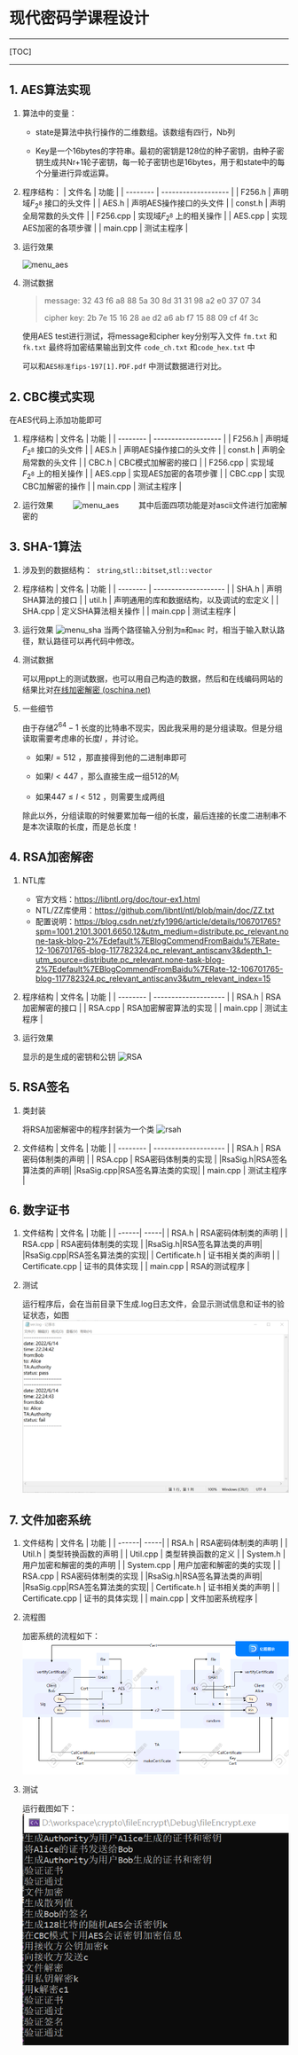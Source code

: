 # 现代密码学课程设计

---

[TOC]

<!-- vscode-markdown-toc-config
	numbering=true
	autoSave=true
	/vscode-markdown-toc-config -->
<!-- /vscode-markdown-toc -->

---

## 1. AES算法实现

1. 算法中的变量：
   * state是算法中执行操作的二维数组。该数组有四行，Nb列

   * Key是一个16bytes的字符串。最初的密钥是128位的种子密钥，由种子密钥生成共Nr+1轮子密钥，每一轮子密钥也是16bytes，用于和state中的每个分量进行异或运算。

2. 程序结构：
   | 文件名      | 功能                  |
   | -------- | ------------------- |
   | F256.h   | 声明域$F_{2^8}$ 接口的头文件 |
   | AES.h    | 声明AES操作接口的头文件       |
   | const.h  | 声明全局常数的头文件          |
   | F256.cpp | 实现域$F_{2^8}$ 上的相关操作 |
   | AES.cpp  | 实现AES加密的各项步骤        |
   | main.cpp | 测试主程序               |

3. 运行效果

   ![menu_aes](images/menu_aes.png)

4. 测试数据

   > message: 32 43 f6 a8 88 5a 30 8d 31 31 98 a2 e0 37 07 34
   >
   > cipher key: 2b 7e 15 16 28 ae d2 a6 ab f7 15 88 09 cf 4f 3c

   使用AES test进行测试，将message和cipher key分别写入文件 `fm.txt`  和 `fk.txt`  最终将加密结果输出到文件 `code_ch.txt`   和`code_hex.txt` 中

   可以和`AES标准fips-197[1].PDF.pdf` 中测试数据进行对比。

## 2. CBC模式实现

在AES代码上添加功能即可

1. 程序结构
   | 文件名      | 功能                  |
   | -------- | ------------------- |
   | F256.h   | 声明域$F_{2^8}$ 接口的头文件 |
   | AES.h    | 声明AES操作接口的头文件       |
   | const.h  | 声明全局常数的头文件          |
   | CBC.h    | CBC模式加解密的接口         |
   | F256.cpp | 实现域$F_{2^8}$ 上的相关操作 |
   | AES.cpp  | 实现AES加密的各项步骤        |
   | CBC.cpp  | 实现CBC加解密的操作         |
   | main.cpp | 测试主程序               |

2. 运行效果
        ![menu_aes](images/menu_aes.png)
        其中后面四项功能是对ascii文件进行加密解密的

## 3. SHA-1算法

1. 涉及到的数据结构：  `string`,`stl::bitset`,`stl::vector`
2. 程序结构
   | 文件名      | 功能                   |
   | -------- | -------------------- |
   | SHA.h    | 声明SHA算法的接口           |
   | util.h   | 声明通用的库和数据结构，以及调试的宏定义 |
   | SHA.cpp  | 定义SHA算法相关操作          |
   | main.cpp | 测试主程序                |

3. 运行效果
   ![menu_sha](images/menu_sha1.png)
   当两个路径输入分别为`m`和`mac` 时，相当于输入默认路径，默认路径可以再代码中修改。

4. 测试数据

   可以用ppt上的测试数据，也可以用自己构造的数据，然后和在线编码网站的结果比对[在线加密解密 (oschina.net)](https://tool.oschina.net/encrypt?type=2)

5. 一些细节

   由于存储$2^{64}-1$ 长度的比特串不现实，因此我采用的是分组读取。但是分组读取需要考虑串的长度$l$ ，并讨论。

   * 如果$l=512$ ，那直接得到他的二进制串即可

   * 如果$l\lt 447$ ，那么直接生成一组512的$M_i$

   * 如果$447\leq l\lt512$ ，则需要生成两组

   除此以外，分组读取的时候要累加每一组的长度，最后连接的长度二进制串不是本次读取的长度，而是总长度！

## 4. RSA加密解密

1. NTL库
   * 官方文档：<https://libntl.org/doc/tour-ex1.html>
   * NTL/ZZ库使用：<https://github.com/libntl/ntl/blob/main/doc/ZZ.txt>
   * 配置说明：<https://blog.csdn.net/zfy1996/article/details/106701765?spm=1001.2101.3001.6650.12&utm_medium=distribute.pc_relevant.none-task-blog-2%7Edefault%7EBlogCommendFromBaidu%7ERate-12-106701765-blog-117782324.pc_relevant_antiscanv3&depth_1-utm_source=distribute.pc_relevant.none-task-blog-2%7Edefault%7EBlogCommendFromBaidu%7ERate-12-106701765-blog-117782324.pc_relevant_antiscanv3&utm_relevant_index=15>

2. 程序结构
   | 文件名      | 功能                   |
   | -------- | -------------------- |
   | RSA.h    | RSA加密解密的接口           |
   | RSA.cpp  | RSA加密解密算法的实现        |
   | main.cpp | 测试主程序                |

3. 运行效果

   显示的是生成的密钥和公钥
   ![RSA](images/RSA.png)

## 5. RSA签名

1. 类封装

   将RSA加密解密中的程序封装为一个类
   ![rsah](images/rsah.png)

2. 文件结构
   | 文件名      | 功能                   |
   | -------- | -------------------- |
   | RSA.h    | RSA密码体制类的声明           |
   | RSA.cpp  | RSA密码体制类的实现        |
   |RsaSig.h|RSA签名算法类的声明|
   |RsaSig.cpp|RSA签名算法类的实现|
   | main.cpp | 测试主程序                |

## 6. 数字证书

1. 文件结构
   | 文件名 | 功能 |
   | ------| -----|
   | RSA.h    | RSA密码体制类的声明           |
   | RSA.cpp  | RSA密码体制类的实现        |
   |RsaSig.h|RSA签名算法类的声明|
   |RsaSig.cpp|RSA签名算法类的实现|
   | Certificate.h | 证书相关类的声明 |
   | Certificate.cpp | 证书的具体实现 |
   | main.cpp | RSA的测试程序 |

2. 测试

   运行程序后，会在当前目录下生成.log日志文件，会显示测试信息和证书的验证状态，如图![certificate_log](images/certificate_log.png)

## 7. 文件加密系统

1. 文件结构
   | 文件名 | 功能 |
   | ------| -----|
   | RSA.h    | RSA密码体制类的声明           |
   | Util.h | 类型转换函数的声明 |
   | Util.cpp | 类型转换函数的定义 |
   | System.h | 用户加密和解密的类的声明 |
   | System.cpp | 用户加密和解密的类的实现 |
   | RSA.cpp  | RSA密码体制类的实现        |
   |RsaSig.h|RSA签名算法类的声明|
   |RsaSig.cpp|RSA签名算法类的实现|
   | Certificate.h | 证书相关类的声明 |
   | Certificate.cpp | 证书的具体实现 |
   | main.cpp | 文件加密系统程序 |

2. 流程图

   加密系统的流程如下：![overview](images/overview.png)

3. 测试

   运行截图如下：![final](images/final_result.png)